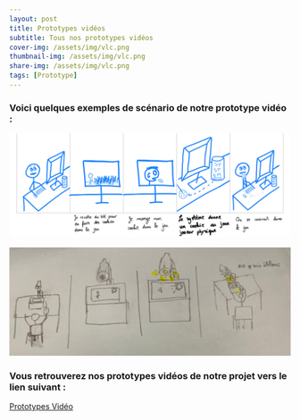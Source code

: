 ```yaml
---
layout: post
title: Prototypes vidéos
subtitle: Tous nos prototypes vidéos
cover-img: /assets/img/vlc.png
thumbnail-img: /assets/img/vlc.png
share-img: /assets/img/vlc.png
tags: [Prototype]
---
```



### Voici quelques exemples de scénario de notre prototype vidéo :

![Scenario1](/assets/img/scenario1.png)


![Scenario2](/assets/img/scenario2.png)


### Vous retrouverez nos prototypes vidéos de notre projet vers le lien suivant :

[Prototypes Vidéo](https://drive.google.com/file/d/1VfBq7HC29dijH5aSociv3ZJ1OWJlB-fZ/view?usp=share_link)
